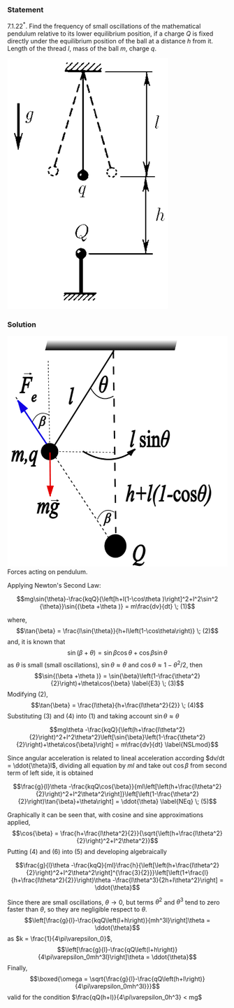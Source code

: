 ###  Statement 

$7.1.22^*.$ Find the frequency of small oscillations of the mathematical pendulum relative to its lower equilibrium position, if a charge $Q$ is fixed directly under the equilibrium position of the ball at a distance $h$ from it. Length of the thread $l$, mass of the ball $m$, charge $q$. 

![ For the 7.1.22 problem |368x573, 26%](../../img/7.1.22/statement.png)

### Solution

![ Forces acting on pendulum. |810x848, 42%](../../img/7.1.22/drawing.png)  Forces acting on pendulum. 

Applying Newton's Second Law: 

$$mg\sin{\theta}-\frac{kqQ}{\left[h+l(1-\cos\theta )\right]^2+l^2\sin^2 {\theta}}\sin{(\beta +\theta )} = m\frac{dv}{dt} \; (1)$$ 

where, $$\tan{\beta} = \frac{l\sin{\theta}}{h+l\left(1-\cos\theta\right)} \; (2)$$ and, it is known that $$\sin{(\beta +\theta )} = \sin{\beta}\cos{\theta}+\cos{\beta}\sin{\theta}$$ as $\theta$ is small (small oscillations), $\sin{\theta}\approx\theta$ and $\cos{\theta}\approx1-\theta^2/2$, then $$\sin{(\beta +\theta )} = \sin{\beta}\left(1-\frac{\theta^2}{2}\right)+\theta\cos{\beta} \label{E3} \; (3)$$ Modifying $(2)$, $$\tan{\beta} = \frac{l\theta}{h+\frac{l\theta^2}{2}} \; (4)$$ Substituting $(3)$ and $(4)$ into $(1)$ and taking account $\sin{\theta}\approx\theta$ 

$$mg\theta -\frac{kqQ}{\left(h+\frac{l\theta^2}{2}\right)^2+l^2\theta^2}\left[\sin{\beta}\left(1-\frac{\theta^2}{2}\right)+\theta\cos{\beta}\right] = m\frac{dv}{dt} \label{NSLmod}$$ 

Since angular acceleration is related to lineal acceleration according $dv/dt = \ddot{\theta}l$, dividing all equation by $ml$ and take out $\cos{\beta}$ from second term of left side, it is obtained 

$$\frac{g}{l}\theta -\frac{kqQ\cos{\beta}}{ml\left[\left(h+\frac{l\theta^2}{2}\right)^2+l^2\theta^2\right]}\left[\left(1-\frac{\theta^2}{2}\right)\tan{\beta}+\theta\right] = \ddot{\theta} \label{NEq} \; (5)$$ 

Graphically it can be seen that, with cosine and sine approximations applied, $$\cos{\beta} = \frac{h+\frac{l\theta^2}{2}}{\sqrt{\left(h+\frac{l\theta^2}{2}\right)^2+l^2\theta^2}}$$ Putting $(4)$ and $(6)$ into $(5)$ and developing algebraically 

$$\frac{g}{l}\theta -\frac{kqQ}{ml}\frac{h}{\left[\left(h+\frac{l\theta^2}{2}\right)^2+l^2\theta^2\right]^{\frac{3}{2}}}\left[\left(1+\frac{l}{h+\frac{l\theta^2}{2}}\right)\theta -\frac{l\theta^3}{2h+l\theta^2}\right] = \ddot{\theta}$$ 

Since there are small oscillations, $\theta\rightarrow0$, but terms $\theta^2$ and $\theta^3$ tend to zero faster than $\theta$, so they are negligible respect to $\theta$. $$\left[\frac{g}{l}-\frac{kqQ\left(l+h\right)}{mh^3l}\right]\theta = \ddot{\theta}$$ as $k = \frac{1}{4\pi\varepsilon_0}$, $$\left[\frac{g}{l}-\frac{qQ\left(l+h\right)}{4\pi\varepsilon_0mh^3l}\right]\theta = \ddot{\theta}$$ Finally, $$\boxed{\omega = \sqrt{\frac{g}{l}-\frac{qQ\left(h+l\right)}{4\pi\varepsilon_0mh^3l}}}$$ valid for the condition $\frac{qQ(h+l)}{4\pi\varepsilon_0h^3} < mg$ 
